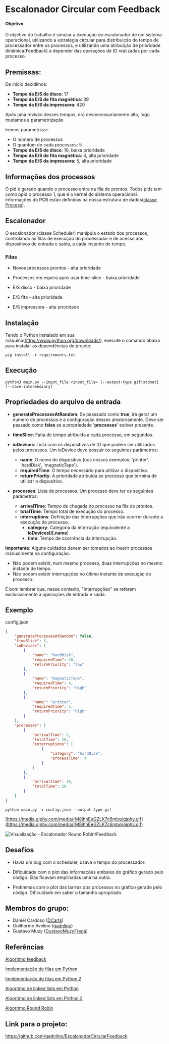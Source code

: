 # Escalonador Circular com Feedback

#### Objetivo

O objetivo do trabalho é simular a execução do escalonador de um sistema operacional, utilizando a estratégia circular para distribuição do tempo de processador entre os processos, e utilizando uma atribuição de prioridade dinâmica(Feedback) a depender das operações de IO realizadas por cada processo.

<!-- A princípio faremos em python.
Daniel propos a refaze-lo em C, após a finalização do código em python.
Após conversar com a professora e considerando o prazo do trabalho, 
julgamos desnecessário refazer em C -->


## Premissas:

De inicio decidimos:
- **Tempo da E/S de disco**: 17
- **Tempo da E/S de fita magnética**: 39
- **Tempo da E/S da impressora**: 420

Após uma revisão desses tempos,
era desnecessariamente alto, 
logo mudamos a parametrização

Iremos parametrizar:
- O número de processos 
- O quantum de cada processos: 5
- **Tempo da E/S de disco**: 10, baixa prioridade
- **Tempo da E/S de fita magnética**: 4, alta prioridade
- **Tempo da E/S da impressora**: 5, alta prioridade

## Informações dos processos

O pid é gerado quando o processo entra na fila de prontos.
Todos pids tem como ppid o processo 1, que é o kernel do sistema operacional.
Informações do PCB estão definidas na nossa estrutura de dados([classe Process](https://github.com/gadnlino/EscalonadorCircularFeedback/blob/main/models/process.py)).

## Escalonador

O escalonador (classe Scheduler) manipula o estado dos processos, controlando as filas de execução do processador e de acesso aos dispositivos de entrada e saída, a cada instante de tempo.

### Filas

- Novos processos prontos - alta prioridade
- Processos em espera após usar time-slice - baixa prioridade

- E/S disco - baixa prioridade
- E/S fita - alta prioridade
- E/S impressora - alta prioridade

## Instalação
Tendo o Python instalado em sua máquina(https://www.python.org/downloads/), execute o comando abaixo para instalar as dependências do projeto:

	pip install -r requirements.txt

## Execução

    python3 main.py --input_file <input_file> [--output-type gif|stdout] [--save-intermediary]

## Propriedades do arquivo de entrada

- **generateProcessesAtRandom**: Se passsado como **true**, irá gerar um numero de processos e a configuração desses aleatoriamente. Deve ser passado como **false** se a propriedade '**processes**' estiver presente.
- **timeSlice**: Fatia de tempo atribuída a cada processo, em segundos.
- **ioDevices**: Lista com os dispositivos de IO que podem ser utilizados pelos processos. Um ioDevice deve possuir os seguintes parâmetros:
	- **name**: O nome do dispositivo (nos nossos exemplos: 'printer', 'hardDisk', 'magneticTape').
	- **requiredTime**: O tempo necessário para utilizar o dispositivo.
	- **returnPriority**: A prioridade atribuida ao processo que termina de utilizar o dispositivo.

- **processes**:
  Lista de processos. Um processo deve ter os seguintes parâmetros:
  - **arrivalTime**: Tempo de chegada do processo na fila de prontos.
  - **totalTime**: Tempo  total de execução do processo.
  - **interruptions**: Definição das interrupções que irão ocorrer durante a execução do processo.
    - **category**: Categoria da interrução (equivalente a **ioDevices[i].name**)
    - **time**: Tempo de ocorrência da interrupção.
    
**Importante**: Alguns cuidados devem ser tomados ao inserir processos manualmente na configuração:
- Não podem existir, num mesmo processo, duas interrupções no mesmo instante de tempo.
- Não podem existir interrupções no último instante de execução do processo.

É bom lembrar que, nesse contexto, "interrupções" se referem exclusivamente a operações de entrada e saída.

Exemplo
---

config.json

```json
{
	"generateProcessesAtRandom": false,
	"timeSlice": 5,
	"ioDevices": [
		{
			"name": "hardDisk",
			"requiredTime": 10,
			"returnPriority": "low"
		},
		{
			"name": "magneticTape",
			"requiredTime": 4,
			"returnPriority": "high"
		},
		{
			"name": "printer",
			"requiredTime": 5,
			"returnPriority": "high"
		}
	],
	"processes": [
		{
			"arrivalTime": 2,
			"totalTime": 20,
			"interruptions": [
				{
					"category": "hardDisk",
					"processTime": 4
				}
			]
		},
		{
			"arrivalTime": 10,
			"totalTime": 20
		}
	]
}
```

	python main.py -i config.json --output-type gif
	
[https://media.giphy.com/media/rM8ihhEeGZLK7c6mbq/giphy.gif](https://media.giphy.com/media/rM8ihhEeGZLK7c6mbq/giphy.gif)

![Visualização - Escalonador Round Robin/Feedback](https://media.giphy.com/media/rM8ihhEeGZLK7c6mbq/giphy.gif)


## Desafios

- Havia um bug com o scheduler, usava o tempo do processador.

- Dificuldade com o plot das informações embaixo do gráfico gerado pelo código. Elas ficavam empilhadas uma na outra. 

- Problemas com o plot das barras dos processos no gráfico gerado pelo código. Dificuldade em saber o tamanho apropriado. 

## Membros do grupo:

<!-- Os participantes do Grupo 3: -->

- Daniel Cardoso ([DCarts](https://www.geeksforgeeks.org/program-round-robin-scheduling-set-1/))
- Guilherme Avelino ([gadnlino](https://github.com/gadnlino))
- Gustavo Muzy ([GustavoMuzyFraga](https://github.com/DCarts))

## Referências

[Algoritmo feedback](https://en.wikipedia.org/wiki/Multilevel_feedback_queue)

[Implementação de filas em Python](https://www.geeksforgeeks.org/queue-in-python/)

[Implementação de filas em Python 2](https://runestone.academy/runestone/books/published/pythonds/BasicDS/ImplementingaQueueinPython.html)

[Algoritmo de linked lists em Python](https://www.codefellows.org/blog/implementing-a-singly-linked-list-in-python/)

[Algoritmo de linked lists em Python 2](https://medium.com/@kevin.michael.horan/data-structures-linked-lists-with-python-2d0ec4fdc18c)

[Algoritmo Round Robin](https://www.geeksforgeeks.org/program-round-robin-scheduling-set-1/)

## Link para o projeto:

https://github.com/gadnlino/EscalonadorCircularFeedback